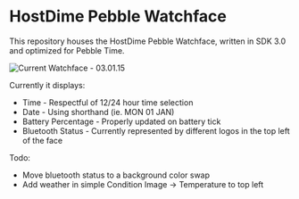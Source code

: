 # HostDime Pebble Watchface

This repository houses the HostDime Pebble Watchface, written in SDK 3.0 and optimized for Pebble Time.

![Current Watchface - 03.01.15](http://i.imgur.com/W1NJNsb.png)

Currently it displays:

* Time - Respectful of 12/24 hour time selection
* Date - Using shorthand (ie. MON 01 JAN)
* Battery Percentage - Properly updated on battery tick
* Bluetooth Status - Currently represented by different logos in the top left of the face

Todo:

* Move bluetooth status to a background color swap
* Add weather in simple Condition Image -> Temperature to top left
